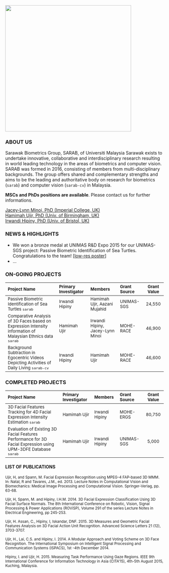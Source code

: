 <img src="https://dl.dropboxusercontent.com/s/mg63bc86dt38jow/SARAB.jpeg" width="400">

### ABOUT US
Sarawak Biometrics Group, SARAB, of Universiti Malaysia Sarawak exists to undertake innovative, collaborative and interdisciplinary research resulting in world leading technology in the areas of biometrics and computer vision. SARAB was formed in 2016, consisting of members from multi-disciplinary backgrounds. The group offers shared and complementary strengths and aims to be the leading and authoritative body on research for biometrics (`sarab`) and computer vision (`sarab-cv`) in Malaysia.

**MSCs and PhDs positions are available**. Please contact us for further informations.

<dl>
  <a href="mailto:jacey@unimas.my">Jacey-Lynn Minoi, PhD (Imperial College, UK)</a></br>
  <a href="mailto:uhamimah@unimas.my">Hamimah Ujir, PhD (Univ. of Birmingham, UK)</a></br>
  <a href="mailto:mhihipni@unimas.my">Irwandi Hipiny, PhD (Univ. of Bristol, UK)</a>
</dl>

### NEWS & HIGHLIGHTS
<dl>
<ul>
<li>We won a bronze medal at UNIMAS R&D Expo 2015 for our UNIMAS-SGS project: Passive Biometric Identification of Sea Turtles. Congratulations to the team! [<a href="
https://www.dropbox.com/s/41ip2cd3i7j0als/unimasrndexpo2015poster.pdf?dl=0">low-res poster</a>]</li>
<li>...</li>
</ul>
</dl>



### ON-GOING PROJECTS
<sub>Project Name</sub> | <sub>Primary Investigator</sub> | <sub>Members</sub> | <sub>Grant Source</sub> | <sub>Grant Value</sub>
:------------ | :---------------------|:---------|:--------------|:-------------:
<sub>Passive Biometric Identification of Sea Turtles `sarab`</sub> | <sub>Irwandi Hipiny</sub> | <sub>Hamimah Ujir, Aazani Mujahid</sub> | <sub>UNIMAS-SGS</sub> | <sub>24,550</sub> |
<sub>Comparative Analysis of 3D Faces based on Expression Intensity information of Malaysian Ethnics data `sarab`</sub> | <sub>Hamimah Ujir</sub> | <sub>Irwandi Hipiny, Jacey-Lynn Minoi</sub> | <sub>MOHE-RACE</sub>| <sub>46,900</sub> |
<sub>Background Subtraction in Egocentric Videos Depicting Activities of Daily Living `sarab-cv`</sub> | <sub>Irwandi Hipiny</sub> | <sub>Hamimah Ujir</sub> | <sub>MOHE-RACE</sub> | <sub>46,600</sub> |

### COMPLETED PROJECTS
<sub>Project Name</sub> | <sub>Primary Investigator</sub> | <sub>Members</sub> | <sub>Grant Source</sub> | <sub>Grant Value</sub>
:------------ | :---------------------|:---------|:--------------|:-------------:
<sub>3D Facial Features Tracking for 4D Facial Expression Intensity Estimation `sarab`</sub> | <sub>Hamimah Ujir</sub> | <sub>Irwandi Hipiny</sub> | <sub>MOHE-ERGS</sub> | <sub>80,750</sub> |
<sub>Evaluation of Existing 3D Facial Features Performance for 3D Facial Expression using UPM-3DFE Database `sarab`</sub> |<sub>Hamimah Ujir</sub> | <sub>Irwandi Hipiny</sub> | <sub>UNIMAS-SGS</sub> | <sub>5,000</sub> |

#### LIST OF PUBLICATIONS
<sub>Ujir, H, and Spann, M. Facial Expression Recognition using MPEG-4 FAP-based 3D MMM. In: Natal, R and Tavares, J.M., ed. 2013. Lecture Notes in Computational Vision and Biomechanics: Medical Image Processing and Computational Vision. Springer-Verlag, pp. 63-68.</sub>

<sub>Ujir, H, Spann, M. and Hipiny, I.H.M. 2014. 3D Facial Expression Classification Using 3D Facial Surface Normals. The 8th International Conference on Robotic, Vision, Signal Processing & Power Applications (ROViSP), Volume 291 of the series Lecture Notes in Electrical Engineering, pp 245-253.</sub>

<sub>Ujir, H. Assan, C., Hipiny, I, Iskandar, DNF. 2015. 3D Measures and Geometric Facial Features Analysis on 3D Facial Action Unit Recognition. Advanced Science Letters 21 (12), 3703-3707.</sub>

<sub>Ujir, H., Lai, C.S. and Hipiny, I. 2014.  A Modular Approach and Voting Scheme on 3D Face Recognition. The International Symposium on Intelligent Signal Processing and Communication Systems (ISPACS), 1st -4th December 2014.</sub>

<sub>Hipiny, I.  and Ujir, H. 2015. Measuring Task Performance Using Gaze Regions. IEEE 9th International Conference for Information Technology in Asia (CITA’15), 4th-5th August 2015, Kuching, Malaysia.</sub>
